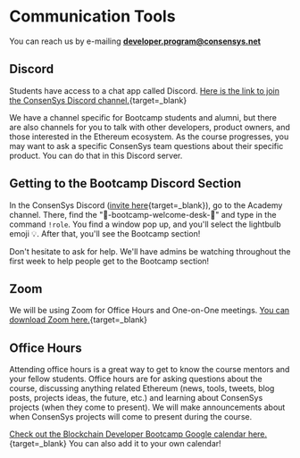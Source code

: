 # Communication Tools

You can reach us by e-mailing **developer.program@consensys.net**

## Discord

Students have access to a chat app called Discord. [Here is the link to join the ConsenSys Discord channel.](https://discord.gg/Nmjbrapxv7){target=_blank}

We have a channel specific for Bootcamp students and alumni, but there are also channels for you to talk with other developers, product owners, and those interested in the Ethereum ecosystem. As the course progresses, you may want to ask a specific ConsenSys team questions about their specific product. You can do that in this Discord server.

## Getting to the Bootcamp Discord Section

In the ConsenSys Discord ([invite here](https://discord.gg/Nmjbrapxv7){target=_blank}), go to the Academy channel. There, find the "🌱-bootcamp-welcome-desk-🌱" and type in the command `!role`. You find a window pop up, and you'll select the lightbulb emoji 💡. After that, you'll see the Bootcamp section!

Don't hesitate to ask for help. We'll have admins be watching throughout the first week to help people get to the Bootcamp section!

## Zoom

We will be using Zoom for Office Hours and One-on-One meetings. [You can download Zoom here.](http://zoom.us){target=_blank}

## Office Hours

Attending office hours is a great way to get to know the course mentors and your fellow students. Office hours are for asking questions about the course, discussing anything related Ethereum (news, tools, tweets, blog posts, projects ideas, the future, etc.) and learning about ConsenSys projects (when they come to present). We will make announcements about when ConsenSys projects will come to present during the course.

[Check out the Blockchain Developer Bootcamp Google calendar here.](https://calendar.google.com/calendar/embed?src=c_cvice1asl9j2viviu3vo45f49s%40group.calendar.google.com&ctz=America%2FChicago){target=_blank} You can also add it to your own calendar!